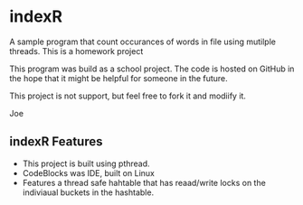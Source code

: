 indexR
============================================
A sample program that count occurances of words in file using mutilple threads. This is a homework project

This program was build as a school project. The code is hosted on GitHub in the hope that it might be helpful for someone in the future. 

This project is not support, but feel free to fork it and modiify it.

Joe

indexR Features
------------------------------
* This project is built using pthread. 
* CodeBlocks was IDE, built on Linux
* Features a thread safe hahtable that has reaad/write locks on the indiviaual buckets in the hashtable. 

